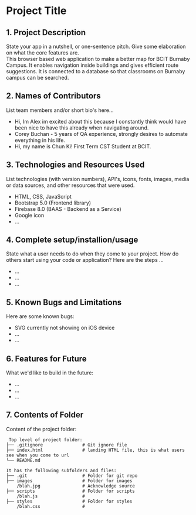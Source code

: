 # Project Title

## 1. Project Description
State your app in a nutshell, or one-sentence pitch. Give some elaboration on what the core features are.  
This browser based web application to make a better map for BCIT Burnaby Campus.
It enables navigation inside buildings and gives efficient route suggestions.
It is connected to a database so that classrooms on Burnaby campus can be searched.

## 2. Names of Contributors
List team members and/or short bio's here... 
* Hi, Im Alex im excited about this because I constantly think would have been nice to have this already when navigating around.
* Corey Buchan - 5 years of QA experience, strongly desires to automate everything in his life.
* Hi, my name is Chun Ki! First Term CST Student at BCIT.
	
## 3. Technologies and Resources Used
List technologies (with version numbers), API's, icons, fonts, images, media or data sources, and other resources that were used.
* HTML, CSS, JavaScript
* Bootstrap 5.0 (Frontend library)
* Firebase 8.0 (BAAS - Backend as a Service)
* Google icon
* ...

## 4. Complete setup/installion/usage
State what a user needs to do when they come to your project.  How do others start using your code or application?
Here are the steps ...
* ...
* ...
* ...

## 5. Known Bugs and Limitations
Here are some known bugs:
* SVG currently not showing on iOS device
* ...
* ...

## 6. Features for Future
What we'd like to build in the future:
* ...
* ...
* ...
	
## 7. Contents of Folder
Content of the project folder:

```
 Top level of project folder: 
├── .gitignore               # Git ignore file
├── index.html               # landing HTML file, this is what users see when you come to url
└── README.md

It has the following subfolders and files:
├── .git                     # Folder for git repo
├── images                   # Folder for images
    /blah.jpg                # Acknowledge source
├── scripts                  # Folder for scripts
    /blah.js                 # 
├── styles                   # Folder for styles
    /blah.css                # 



```


